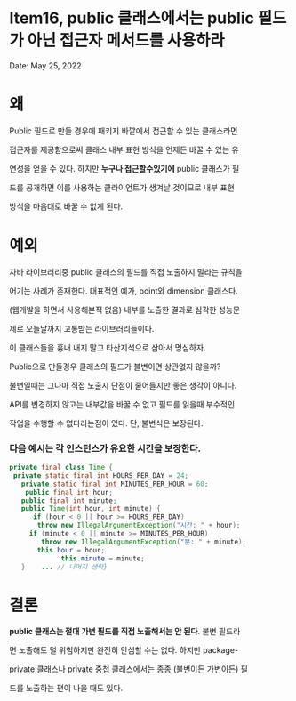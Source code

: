 # Item16, public 클래스에서는 public 필드가 아닌 접근자 메서드를 사용하라

Date: May 25, 2022

# 왜

Public 필드로 만들 경우에 패키지 바깥에서 접근할 수 있는 클래스라면 

접근자를 제공함으로써 클래스 내부 표현 방식을 언제든 바꿀 수 있는 유

연성을 얻을 수 있다. 하지만 **누구나 접근할수있기에**  public 클래스가 필

드를 공개하면 이를 사용하는 클라이언트가 생겨날 것이므로 내부 표현 

방식을 마음대로 바꿀 수 없게 된다.

# 예외

자바 라이브러리중 public 클래스의 필드를 직접 노출하지 말라는 규칙을 

어기는 사례가 존재한다. 대표적인 예가, point와 dimension 클래스다. 

(웹개발을 하면서 사용해본적 없음) 내부를 노출한 결과로 심각한 성능문

제로 오늘날까지 고통받는 라이브러리들이다.

이 클래스들을 흉내 내지 말고 타산지석으로 삼아서 명심하자. 

Public으로 만들경우 클래스의 필드가 불변이면 상관없지 않을까? 

불변일때는 그나마 직접 노출시 단점이 줄어들지만 좋은 생각이 아니다.

API를 변경하지 않고는 내부값을 바꿀 수 없고 필드를 읽을때 부수적인 

작업을 수행할 수 없다라는점이 있다. 단, 불변식은 보장된다.

### 다음 예시는 각 인스턴스가 유요한 시간을 보장한다.

```java
private final class Time {   
 private static final int HOURS_PER_DAY = 24; 
   private static final int MINUTES_PER_HOUR = 60; 
    public final int hour; 
   public final int minute;  
   public Time(int hour, int minute) {  
      if (hour < 0 || hour >= HOURS_PER_DAY)     
       throw new IllegalArgumentException("시간: " + hour);   
     if (minute < 0 || minute >= MINUTES_PER_HOUR)    
        throw new IllegalArgumentException("분: " + minute); 
       this.hour = hour;       
			 this.minute = minute; 
   }    ... // 나머지 생략}
```

# 결론

**public 클래스는 절대 가변 필드를 직접 노출해서는 안 된다**. 불변 필드라

면 노출해도 덜 위험하지만 완전히 안심할 수는 없다. 하지만 package-

private 클래스나 private 중첩 클래스에서는 종종 (불변이든 가변이든) 필

드를 노출하는 편이 나을 때도 있다.
